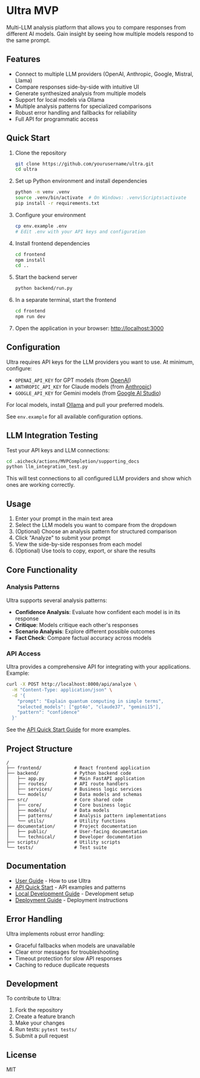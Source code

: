 # Ultra MVP

Multi-LLM analysis platform that allows you to compare responses from different AI models. Gain insight by seeing how multiple models respond to the same prompt.

## Features

- Connect to multiple LLM providers (OpenAI, Anthropic, Google, Mistral, Llama)
- Compare responses side-by-side with intuitive UI
- Generate synthesized analysis from multiple models
- Support for local models via Ollama
- Multiple analysis patterns for specialized comparisons
- Robust error handling and fallbacks for reliability
- Full API for programmatic access

## Quick Start

1. Clone the repository

   ```bash
   git clone https://github.com/yourusername/ultra.git
   cd ultra
   ```

2. Set up Python environment and install dependencies

   ```bash
   python -m venv .venv
   source .venv/bin/activate  # On Windows: .venv\Scripts\activate
   pip install -r requirements.txt
   ```

3. Configure your environment

   ```bash
   cp env.example .env
   # Edit .env with your API keys and configuration
   ```

4. Install frontend dependencies

   ```bash
   cd frontend
   npm install
   cd ..
   ```

5. Start the backend server

   ```bash
   python backend/run.py
   ```

6. In a separate terminal, start the frontend

   ```bash
   cd frontend
   npm run dev
   ```

7. Open the application in your browser: <http://localhost:3000>

## Configuration

Ultra requires API keys for the LLM providers you want to use. At minimum, configure:

- `OPENAI_API_KEY` for GPT models (from [OpenAI](https://platform.openai.com/api-keys))
- `ANTHROPIC_API_KEY` for Claude models (from [Anthropic](https://console.anthropic.com/))
- `GOOGLE_API_KEY` for Gemini models (from [Google AI Studio](https://ai.google.dev/))

For local models, install [Ollama](https://ollama.ai/) and pull your preferred models.

See `env.example` for all available configuration options.

## LLM Integration Testing

Test your API keys and LLM connections:

```bash
cd .aicheck/actions/MVPCompletion/supporting_docs
python llm_integration_test.py
```

This will test connections to all configured LLM providers and show which ones are working correctly.

## Usage

1. Enter your prompt in the main text area
2. Select the LLM models you want to compare from the dropdown
3. (Optional) Choose an analysis pattern for structured comparison
4. Click "Analyze" to submit your prompt
5. View the side-by-side responses from each model
6. (Optional) Use tools to copy, export, or share the results

## Core Functionality

### Analysis Patterns

Ultra supports several analysis patterns:

- **Confidence Analysis**: Evaluate how confident each model is in its response
- **Critique**: Models critique each other's responses
- **Scenario Analysis**: Explore different possible outcomes
- **Fact Check**: Compare factual accuracy across models

### API Access

Ultra provides a comprehensive API for integrating with your applications. Example:

```bash
curl -X POST http://localhost:8000/api/analyze \
  -H "Content-Type: application/json" \
  -d '{
    "prompt": "Explain quantum computing in simple terms",
    "selected_models": ["gpt4o", "claude37", "gemini15"],
    "pattern": "confidence"
  }'
```

See the [API Quick Start Guide](documentation/public/api_quickstart.md) for more examples.

## Project Structure

```
/
├── frontend/            # React frontend application
├── backend/             # Python backend code
│   ├── app.py           # Main FastAPI application
│   ├── routes/          # API route handlers
│   ├── services/        # Business logic services
│   └── models/          # Data models and schemas
├── src/                 # Core shared code
│   ├── core/            # Core business logic
│   ├── models/          # Data models
│   ├── patterns/        # Analysis pattern implementations
│   └── utils/           # Utility functions
├── documentation/       # Project documentation
│   ├── public/          # User-facing documentation
│   └── technical/       # Developer documentation
├── scripts/             # Utility scripts
└── tests/               # Test suite
```

## Documentation

- [User Guide](documentation/public/user_guide.md) - How to use Ultra
- [API Quick Start](documentation/public/api_quickstart.md) - API examples and patterns
- [Local Development Guide](documentation/technical/setup/local_development_guide.md) - Development setup
- [Deployment Guide](documentation/technical/setup/deployment_guide.md) - Deployment instructions

## Error Handling

Ultra implements robust error handling:

- Graceful fallbacks when models are unavailable
- Clear error messages for troubleshooting
- Timeout protection for slow API responses
- Caching to reduce duplicate requests

## Development

To contribute to Ultra:

1. Fork the repository
2. Create a feature branch
3. Make your changes
4. Run tests: `pytest tests/`
5. Submit a pull request

## License

MIT
